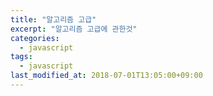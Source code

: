 ```yaml
---
title: "알고리즘 고급"
excerpt: "알고리즘 고급에 관한것"
categories:
  - javascript
tags:
  - javascript
last_modified_at: 2018-07-01T13:05:00+09:00
---
```


